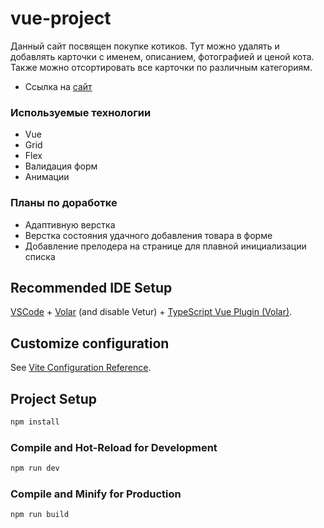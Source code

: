 # vue-project
Данный сайт посвящен покупке котиков. Тут можно удалять и добавлять карточки с именем, описанием, фотографией и ценой кота. Также можно отсортировать все карточки по различным категориям.

* Ссылка на [сайт](https://vue-cards-test.vercel.app/)

### Используемые технологии
* Vue
* Grid
* Flex
* Валидация форм
* Анимации

### Планы по доработке
* Адаптивную верстка
* Верстка состояния удачного добавления товара в форме
* Добавление прелодера на странице для плавной инициализации списка

## Recommended IDE Setup

[VSCode](https://code.visualstudio.com/) + [Volar](https://marketplace.visualstudio.com/items?itemName=Vue.volar) (and disable Vetur) + [TypeScript Vue Plugin (Volar)](https://marketplace.visualstudio.com/items?itemName=Vue.vscode-typescript-vue-plugin).

## Customize configuration

See [Vite Configuration Reference](https://vitejs.dev/config/).

## Project Setup

```sh
npm install
```

### Compile and Hot-Reload for Development

```sh
npm run dev
```

### Compile and Minify for Production

```sh
npm run build
```
